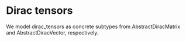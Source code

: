 # Dirac tensors

We model dirac_tensors as concrete subtypes from AbstractDiracMatrix and AbstractDiracVector, respectively.
